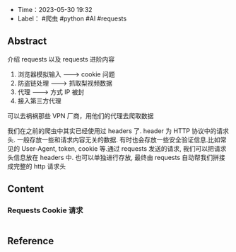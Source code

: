 - Time：2023-05-30 19:32
- Label： #爬虫 #python #AI #requests

## Abstract

介绍 requests 以及 requests 进阶内容

1. 浏览器模拟输入 ---> cookie 问题
2. 防盗链处理 ---> 抓取梨视频数据
3. 代理 ---> 方式 IP 被封
4. 接入第三方代理

可以去祸祸那些 VPN 厂商，用他们的代理去爬取数据

我们在之前的爬⾍中其实已经使⽤过 headers 了. header 为 HTTP 协议中的请求头. ⼀般存放⼀些和请求内容⽆关的数据. 有时也会存放⼀些安全验证信息.⽐如常⻅的 User-Agent, token, cookie 等.通过 requests 发送的请求, 我们可以把请求头信息放在 headers 中. 也可以单独进⾏存放, 最终由 requests ⾃动帮我们拼接成完整的 http 请求头

## Content

### Requests Cookie 请求

```python

```

## Reference
